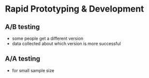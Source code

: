 # Rapid Prototyping & Development

## A/B testing
- some people get a different version
- data collected about which version is more successful

## A/A testing
- for small sample size



